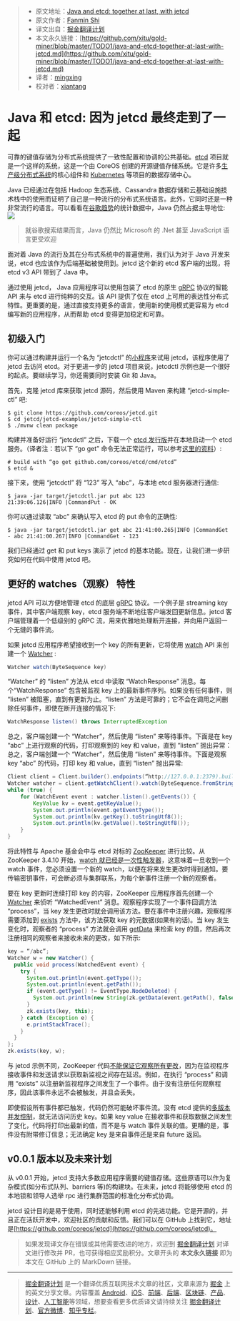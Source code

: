 > * 原文地址：[Java and etcd: together at last, with jetcd](https://coreos.com/blog/java-and-etcd-together-with-jetcd)
> * 原文作者：[Fanmin Shi](https://coreos.com/blog/java-and-etcd-together-with-jetcd)
> * 译文出自：[掘金翻译计划](https://github.com/xitu/gold-miner)
> * 本文永久链接：[https://github.com/xitu/gold-miner/blob/master/TODO1/java-and-etcd-together-at-last-with-jetcd.md](https://github.com/xitu/gold-miner/blob/master/TODO1/java-and-etcd-together-at-last-with-jetcd.md)
> * 译者：[mingxing](https://github.com/mingxing47)
> * 校对者：[xiantang](https://github.com/xiantang)

# Java 和 etcd: 因为 jetcd 最终走到了一起

可靠的键值存储为分布式系统提供了一致性配置和协调的公共基础。[etcd](https://github.com/coreos/etcd) 项目就是一个这样的系统，这是一个由 CoreOS 创建的开源键值存储系统。它是许多[生产级分布式系统](https://github.com/coreos/etcd/blob/master/documentation/producing-users.md)的核心组件和 [Kubernetes](https://kubernetes.io/) 等项目的数据存储中心。

Java 已经通过在包括 Hadoop 生态系统、Cassandra 数据存储和云基础设施技术栈中的使用而证明了自己是一种流行的分布式系统语言。此外，它同时还是一种非常流行的语言。可以看看在[谷歌趋势](https://trends.google.com/trends/explore?cat=32&q=%2Fm%2F07sbkfb,%2Fm%2F09gbxjr,%2Fm%2F06ff5,%2Fm%2F0gdzk,%2Fm%2F02p97)的统计数据中，Java 仍然占据主导地位:
![](https://coreos.com/sites/default/files/inline-images/google-trends-java.png)
> 就谷歌搜索结果而言，Java 仍然比 Microsoft 的 .Net 甚至 JavaScript 语言更受欢迎

面对着 Java 的流行及其在分布式系统中的普遍使用，我们认为对于 Java 开发来说，etcd 也应该作为后端基础被使用到。jetcd 这个新的 etcd 客户端的出现，将 etcd v3 API 带到了 Java 中。

通过使用 jetcd， Java 应用程序可以使用包装了 etcd 的原生 [gRPC](https://github.com/coreos/etcd/blob/master/Documentation/dev-guide/api_reference_v3.md) 协议的智能 API 来与 etcd 进行纯粹的交互。该 API 提供了仅在 etcd 上可用的表达性分布式特性。更重要的是，通过直接支持更多的语言，使用新的使用模式更容易为 etcd 编写新的应用程序，从而帮助 etcd 变得更加稳定和可靠。

## 初级入门

你可以通过构建并运行一个名为 “jetcdctl” 的[小程序](https://github.com/coreos/jetcd/tree/master/jetcd-examples/jetcd-simple-ctl)来试用 jetcd，该程序使用了 jetcd 去访问 etcd。对于更进一步的 jetcd 项目来说，jetcdctl 示例也是一个很好的起点。要继续学习，你还需要同时安装 Git 和 Java。

首先，克隆 jetcd 库来获取 jetcd 源码，然后使用 Maven 来构建 “jetcd-simple-ctl” 吧:

``` plain
$ git clone https://github.com/coreos/jetcd.git
$ cd jetcd/jetcd-examples/jetcd-simple-ctl
$ ./mvnw clean package
```

构建并准备好运行 “jetcdctl” 之后，下载一个 [etcd 发行版](https://github.com/coreos/etcd/releases)并在本地启动一个 etcd 服务。（译者注：若以下 “go get” 命令无法正常运行，可以参考[这里的资料](https://github.com/etcd-io/etcd/blob/master/Documentation/dl_build.md)）:

``` plain
# build with “go get github.com/coreos/etcd/cmd/etcd”
$ etcd &
```

接下来，使用 “jetcdctl” 将 “123” 写入 “abc”，与本地 etcd 服务器进行通信:

``` plain
$ java -jar target/jetcdctl.jar put abc 123
21:39:06.126|INFO |CommandPut - OK
```

你可以通过读取 “abc” 来确认写入 etcd 的 put 命令的正确性:

``` plain
$ java -jar target/jetcdctl.jar get abc 21:41:00.265|INFO |CommandGet - abc 21:41:00.267|INFO |CommandGet - 123
```

我们已经通过 get 和 put keys 演示了 jetcd 的基本功能。现在，让我们进一步研究如何在代码中使用 jetcd 吧。

## 更好的 watches（观察） 特性

jetcd API 可以方便地管理 etcd 的底层 [gRPC](https://github.com/coreos/etcd/blob/master/Documentation/dev-guide/api_reference_v3.md) 协议。一个例子是 streaming key 事件，其中客户端观察 key，etcd 服务端不断地往客户端发回更新信息。jetcd 客户端管理着一个低级别的 gRPC 流，用来优雅地处理断开连接，并向用户返回一个无缝的事件流。

如果 jetcd 应用程序希望接收到一个 key 的所有更新，它将使用 [watch](https://github.com/coreos/jetcd/blob/18b235a77aa680039cec170a394b8156fb01d7f0/jetcd-core/src/main/java/com/coreos/jetcd/Watch.java#L46) API 来创建一个 [Watcher](https://github.com/coreos/jetcd/blob/18b235a77aa680039cec170a394b8156fb01d7f0/jetcd-core/src/main/java/com/coreos/jetcd/Watch.java#L51) :

``` java
Watcher watch(ByteSequence key)
```

“Watcher” 的 “listen” 方法从 etcd 中读取 “WatchResponse” 消息。每个“WatchResponse” 包含被监视 key 上的最新事件序列。如果没有任何事件，则 “listen” 被阻塞，直到有更新为止。“listen” 方法是可靠的；它不会在调用之间删除任何事件，即使在断开连接的情况下:

``` java
WatchResponse listen() throws InterruptedException
```

总之，客户端创建一个 “Watcher”，然后使用 “listen” 来等待事件。下面是在 key “abc” 上进行观察的代码，打印观察到的 key 和 value，直到 “listen” 抛出异常：总之，客户端创建一个 “Watcher”，然后使用 “listen” 来等待事件。下面是观察 key “abc” 的代码，打印 key 和 value，直到 “listen” 抛出异常:


``` java
Client client = Client.builder().endpoints(“http://127.0.0.1:2379).build();
Watcher watcher = client.getWatchClient().watch(ByteSequence.fromString("abc"));
while (true) {
    for (WatchEvent event : watcher.listen().getEvents()) {
        KeyValue kv = event.getKeyValue();
        System.out.println(event.getEventType());
        System.out.println(kv.getKey().toStringUtf8());
        System.out.println(kv.getValue().toStringUtf8());
    }
}
```

将此特性与 Apache 基金会中与 etcd 对标的 [ZooKeeper](https://zookeeper.apache.org/doc/r3.4.10/) 进行比较。从 ZooKeeper 3.4.10 开始，[watch 就已经是一次性触发器](https://zookeeper.apache.org/doc/trunk/zookeeperProgrammers.html#sc_WatchSemantics)，这意味着一旦收到一个 watch 事件，您必须设置一个新的 watch，以便在将来发生更改时得到通知。要传输密钥事件，可会断必须与集群联系，为每个新事件注册一个新的观察者。

要在 key 更新时连续打印 key 的内容，ZooKeeper 应用程序首先创建一个 [Watcher](https://zookeeper.apache.org/doc/r3.4.10/api/org/apache/zookeeper/Watcher.html) 来侦听 “WatchedEvent” 消息。观察程序实现了一个事件回调方法 “process”，当 key 发生更改时就会调用该方法。要在事件中注册兴趣，观察程序需要添加到 [exists](https://zookeeper.apache.org/doc/r3.4.10/api/org/apache/zookeeper/ZooKeeper.html#exists%28java.lang.String，%20org.apache.zookeeper.Watcher%29) 方法中，该方法获取 key 的元数据(如果有的话)。当 key 发生变化时，观察者的 “process” 方法就会调用 [getData](https://zookeeper.apache.org/doc/r3.4.10/api/org/apache/zookeeper/ZooKeeper.html#getData%28java.lang.String,%20org.apache.zookeeper.Watcher,%20org.apache.zookeeper.AsyncCallback.DataCallback,%20java.lang.Object%29) 来检索 key 的值，然后再次注册相同的观察者来接收未来的更改，如下所示:

``` java
key = “/abc”;
Watcher w = new Watcher() {
  public void process(WatchedEvent event) {
    try {
      System.out.println(event.getType());
      System.out.println(event.getPath());
      if (event.getType() != EventType.NodeDeleted) {
        System.out.println(new String(zk.getData(event.getPath(), false, null)));
      }
      zk.exists(key, this);
    } catch (Exception e) {
      e.printStackTrace();
    }
  }
};
zk.exists(key, w);
```

与 jetcd 示例不同，ZooKeeper 代码[不能保证它观察所有更改](https://zookeeper.apache.org/doc/trunk/zookeeperProgrammers.html#sc_WatchSemantics)，因为在监视程序接收事件和发送请求以获取新监视之间存在延迟。例如，在执行 “process” 和调用 “exists” 以注册新监视程序之间发生了一个事件。由于没有注册任何观察程序，因此该事件永远不会被触发，并且会丢失。

即使假设所有事件都已触发，代码仍然可能破坏事件流。没有 etcd 提供的[多版本并发控制](https://github.com/coreos/etcd/blob/master/Documentation/learning/data_model.md)，就无法访问历史 key。如果 key value 在接收事件和获取数据之间发生了变化，代码将打印出最新的值，而不是与 watch 事件关联的值。更糟的是，事件没有附带修订信息；无法确定 key 是来自事件还是来自 future 返回。

## v0.0.1 版本以及未来计划

从 v0.0.1 开始，jetcd 支持大多数应用程序需要的键值存储。这些原语可以作为复杂模式(如分布式队列、barriers 等)的构建块。在未来，jetcd 将能够使用 etcd 的本地锁和领导人选举 rpc 进行集群范围的标准化分布式协调。

jetcd 设计目的是易于使用，同时还能够利用 etcd 的先进功能。它是开源的，并且正在活跃开发中，欢迎社区的贡献和反馈。我们可以在 GitHub 上找到它，地址是[https://github.com/coreos/jetcd](https://github.com/coreos/jetcd)。

> 如果发现译文存在错误或其他需要改进的地方，欢迎到 [掘金翻译计划](https://github.com/xitu/gold-miner) 对译文进行修改并 PR，也可获得相应奖励积分。文章开头的 **本文永久链接** 即为本文在 GitHub 上的 MarkDown 链接。

---

> [掘金翻译计划](https://github.com/xitu/gold-miner) 是一个翻译优质互联网技术文章的社区，文章来源为 [掘金](https://juejin.im) 上的英文分享文章。内容覆盖 [Android](https://github.com/xitu/gold-miner#android)、[iOS](https://github.com/xitu/gold-miner#ios)、[前端](https://github.com/xitu/gold-miner#前端)、[后端](https://github.com/xitu/gold-miner#后端)、[区块链](https://github.com/xitu/gold-miner#区块链)、[产品](https://github.com/xitu/gold-miner#产品)、[设计](https://github.com/xitu/gold-miner#设计)、[人工智能](https://github.com/xitu/gold-miner#人工智能)等领域，想要查看更多优质译文请持续关注 [掘金翻译计划](https://github.com/xitu/gold-miner)、[官方微博](http://weibo.com/juejinfanyi)、[知乎专栏](https://zhuanlan.zhihu.com/juejinfanyi)。
